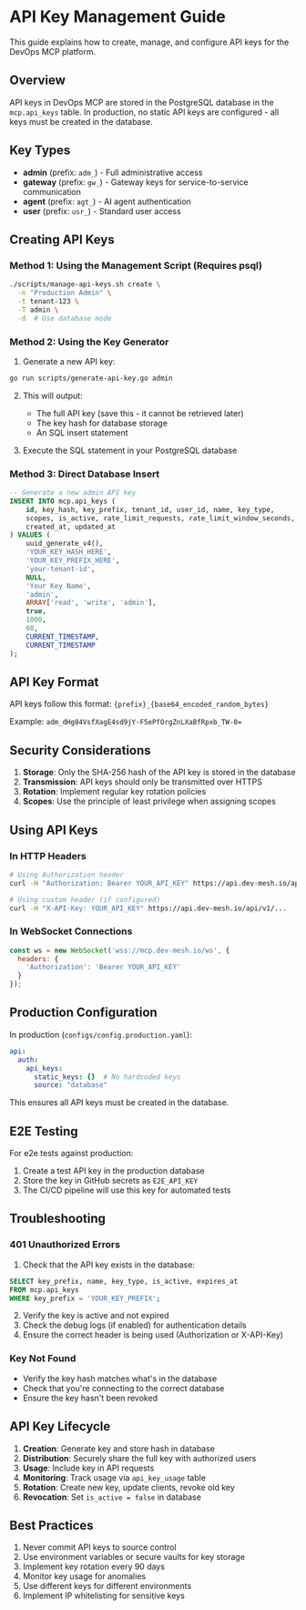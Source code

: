 # API Key Management Guide

This guide explains how to create, manage, and configure API keys for the DevOps MCP platform.

## Overview

API keys in DevOps MCP are stored in the PostgreSQL database in the `mcp.api_keys` table. In production, no static API keys are configured - all keys must be created in the database.

## Key Types

- **admin** (prefix: `adm_`) - Full administrative access
- **gateway** (prefix: `gw_`) - Gateway keys for service-to-service communication
- **agent** (prefix: `agt_`) - AI agent authentication
- **user** (prefix: `usr_`) - Standard user access

## Creating API Keys

### Method 1: Using the Management Script (Requires psql)

```bash
./scripts/manage-api-keys.sh create \
  -n "Production Admin" \
  -t tenant-123 \
  -T admin \
  -d  # Use database mode
```

### Method 2: Using the Key Generator

1. Generate a new API key:
```bash
go run scripts/generate-api-key.go admin
```

2. This will output:
   - The full API key (save this - it cannot be retrieved later)
   - The key hash for database storage
   - An SQL insert statement

3. Execute the SQL statement in your PostgreSQL database

### Method 3: Direct Database Insert

```sql
-- Generate a new admin API key
INSERT INTO mcp.api_keys (
    id, key_hash, key_prefix, tenant_id, user_id, name, key_type,
    scopes, is_active, rate_limit_requests, rate_limit_window_seconds,
    created_at, updated_at
) VALUES (
    uuid_generate_v4(), 
    'YOUR_KEY_HASH_HERE', 
    'YOUR_KEY_PREFIX_HERE', 
    'your-tenant-id', 
    NULL, 
    'Your Key Name', 
    'admin',
    ARRAY['read', 'write', 'admin'], 
    true, 
    1000, 
    60,
    CURRENT_TIMESTAMP, 
    CURRENT_TIMESTAMP
);
```

## API Key Format

API keys follow this format: `{prefix}_{base64_encoded_random_bytes}`

Example: `adm_dHg84VsfXagE4sd9jY-F5ePfOrgZnLXaBfRpxb_TW-0=`

## Security Considerations

1. **Storage**: Only the SHA-256 hash of the API key is stored in the database
2. **Transmission**: API keys should only be transmitted over HTTPS
3. **Rotation**: Implement regular key rotation policies
4. **Scopes**: Use the principle of least privilege when assigning scopes

## Using API Keys

### In HTTP Headers

```bash
# Using Authorization header
curl -H "Authorization: Bearer YOUR_API_KEY" https://api.dev-mesh.io/api/v1/...

# Using custom header (if configured)
curl -H "X-API-Key: YOUR_API_KEY" https://api.dev-mesh.io/api/v1/...
```

### In WebSocket Connections

```javascript
const ws = new WebSocket('wss://mcp.dev-mesh.io/ws', {
  headers: {
    'Authorization': 'Bearer YOUR_API_KEY'
  }
});
```

## Production Configuration

In production (`configs/config.production.yaml`):
```yaml
api:
  auth:
    api_keys:
      static_keys: {}  # No hardcoded keys
      source: "database"
```

This ensures all API keys must be created in the database.

## E2E Testing

For e2e tests against production:
1. Create a test API key in the production database
2. Store the key in GitHub secrets as `E2E_API_KEY`
3. The CI/CD pipeline will use this key for automated tests

## Troubleshooting

### 401 Unauthorized Errors

1. Check that the API key exists in the database:
```sql
SELECT key_prefix, name, key_type, is_active, expires_at 
FROM mcp.api_keys 
WHERE key_prefix = 'YOUR_KEY_PREFIX';
```

2. Verify the key is active and not expired
3. Check the debug logs (if enabled) for authentication details
4. Ensure the correct header is being used (Authorization or X-API-Key)

### Key Not Found

- Verify the key hash matches what's in the database
- Check that you're connecting to the correct database
- Ensure the key hasn't been revoked

## API Key Lifecycle

1. **Creation**: Generate key and store hash in database
2. **Distribution**: Securely share the full key with authorized users
3. **Usage**: Include key in API requests
4. **Monitoring**: Track usage via `api_key_usage` table
5. **Rotation**: Create new key, update clients, revoke old key
6. **Revocation**: Set `is_active = false` in database

## Best Practices

1. Never commit API keys to source control
2. Use environment variables or secure vaults for key storage
3. Implement key rotation every 90 days
4. Monitor key usage for anomalies
5. Use different keys for different environments
6. Implement IP whitelisting for sensitive keys